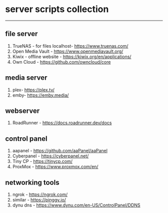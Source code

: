 # server scripts collection
------

## file server

1. TrueNAS - for files localhost- https://www.truenas.com/
2. Open Media Vault - https://www.openmediavault.org/
3. Kiwix - offline website - https://kiwix.org/en/applications/
4. Own Cloud - https://github.com/owncloud/core

## media server 
1. plex- https://plex.tv/
2. emby- https://emby.media/

## webserver
1. RoadRunner - https://docs.roadrunner.dev/docs

## control panel
1. aapanel - https://github.com/aaPanel/aaPanel
2. Cyberpanel - https://cyberpanel.net/
3. Tiny CP - https://tinycp.com/
4. ProxMox - https://www.proxmox.com/en/

## networking tools
1. ngrok - https://ngrok.com/
2. similar - https://pinggy.io/
3. dynu dns - https://www.dynu.com/en-US/ControlPanel/DDNS